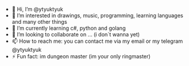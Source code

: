 - 👋 Hi, I’m @ytyuktyuk
- 👀 I’m interested in drawings, music, programming, learning languages and many other things
- 🌱 I’m currently learning c#, python and golang
- 💞️ I’m looking to collaborate on ... (i don`t wanna yet)
- 📫 How to reach me: you can contact me via my email or my telegram @ytyuktyuk
- ⚡ Fun fact: im dungeon master (im your only ringmaster)

<!---
ytyuktyuk/ytyuktyuk is a ✨ special ✨ repository because its `README.md` (this file) appears on your GitHub profile.
You can click the Preview link to take a look at your changes.
--->
